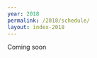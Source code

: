 ```yaml
---
year: 2018
permalink: /2018/schedule/
layout: index-2018
---
```


<div class="container text-center">Coming soon</div>

<!--
{% capture snippet_path %}{{ page.permalink }}snippets/{% endcapture %}
<section id="schedule" class="main-content text-center">
	<div class="container">

{% for page in site.pages %}
{% if page.path contains snippet_path %}
{{ page.content }}
{% endif %}
{% endfor %}
	</div>
  <div> <b>please note:</b> this schedule is subject to change </div>
</section>
-->
